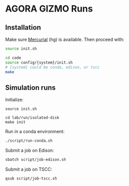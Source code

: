 # AGORA GIZMO Runs

## Installation

Make sure [Mercurial](https://www.mercurial-scm.org/) (hg) is available. Then proceed with:
```bash
source init.sh

cd code
source config/{system}/init.sh
# {system} could be conda, edison, or tscc
make
```

## Simulation runs

Initialize:
```
source init.sh

cd lab/run/isolated-disk
make init
```

Run in a conda environment:
```bash
./script/run-conda.sh
```

Submit a job on Edison:
```bash
sbatch script/job-edison.sh
```

Submit a job on TSCC:
```bash
qsub script/job-tscc.sh
```

